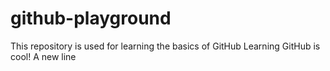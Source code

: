 # github-playground
This repository is used for learning the basics of GitHub
Learning GitHub is cool!
A new line
